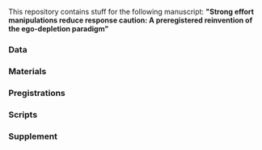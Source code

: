 This repository contains stuff for the following manuscript: **"Strong effort manipulations reduce response caution: A preregistered reinvention of the ego-depletion paradigm"**


### Data

### Materials

### Pregistrations

### Scripts

### Supplement